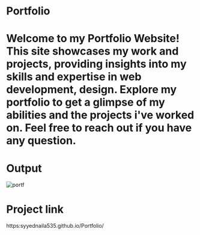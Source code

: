 # Portfolio
# Welcome to my Portfolio Website! This site showcases my work and projects, providing insights into my skills and expertise in web development, design. Explore my portfolio to get a glimpse of my abilities and the projects i've worked on. Feel free to reach out if you have any question.
# Output
![portf](https://github.com/Syyednaila535/Portfolio/assets/130342468/fa934b70-fc95-482d-a838-d0582e0948f4)
# Project link
https:syyednaila535.github.io/Portfolio/
